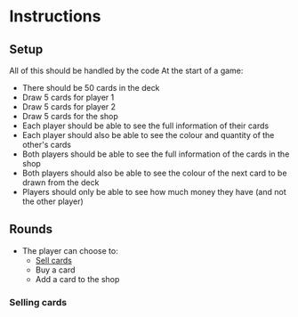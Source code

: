 # Instructions #
## Setup ##
All of this should be handled by the code
At the start of a game:
- There should be 50 cards in the deck
- Draw 5 cards for player 1
- Draw 5 cards for player 2
- Draw 5 cards for the shop
- Each player should be able to see the full information of their cards
- Each player should also be able to see the colour and quantity of the other's cards
- Both players should be able to see the full information of the cards in the shop
- Both players should also be able to see the colour of the next card to be drawn from the deck
- Players should only be able to see how much money they have (and not the other player)
## Rounds ##
- The player can choose to:
  - [Sell cards](#selling-cards)
  - Buy a card
  - Add a card to the shop
### Selling cards ###
